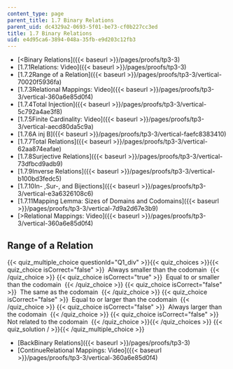 ```yaml
---
content_type: page
parent_title: 1.7 Binary Relations
parent_uid: dc4329a2-0693-5f01-be73-cf0b227cc3ed
title: 1.7 Binary Relations
uid: e4d95ca6-3894-048a-35fb-e9d203c12fb3
---
```


*   [<Binary Relations]({{< baseurl >}}/pages/proofs/tp3-3)
*   [1.7.1Relations: Video]({{< baseurl >}}/pages/proofs/tp3-3)
*   [1.7.2Range of a Relation]({{< baseurl >}}/pages/proofs/tp3-3/vertical-70020f5936fa)
*   [1.7.3Relational Mappings: Video]({{< baseurl >}}/pages/proofs/tp3-3/vertical-360a6e85d0f4)
*   [1.7.4Total Injection]({{< baseurl >}}/pages/proofs/tp3-3/vertical-5c792a4ae3f8)
*   [1.7.5Finite Cardinality: Video]({{< baseurl >}}/pages/proofs/tp3-3/vertical-aecd80da5c9a)
*   [1.7.6A inj B]({{< baseurl >}}/pages/proofs/tp3-3/vertical-faefc8383410)
*   [1.7.7Total Relations]({{< baseurl >}}/pages/proofs/tp3-3/vertical-62aa874eafae)
*   [1.7.8Surjective Relations]({{< baseurl >}}/pages/proofs/tp3-3/vertical-73dfbcd9adb9)
*   [1.7.9Inverse Relations]({{< baseurl >}}/pages/proofs/tp3-3/vertical-b100bd3fedc5)
*   [1.7.10In- ,Sur-, and Bijections]({{< baseurl >}}/pages/proofs/tp3-3/vertical-e3a6326108c6)
*   [1.7.11Mapping Lemma: Sizes of Domains and Codomains]({{< baseurl >}}/pages/proofs/tp3-3/vertical-7d9a2d67e3b9)
*   [\>Relational Mappings: Video]({{< baseurl >}}/pages/proofs/tp3-3/vertical-360a6e85d0f4)

Range of a Relation
-------------------

  
{{< quiz_multiple_choice questionId="Q1_div" >}}{{< quiz_choices >}}{{< quiz_choice isCorrect="false" >}}&nbsp; Always smaller than the codomain &nbsp;{{< /quiz_choice >}}
{{< quiz_choice isCorrect="true" >}}&nbsp; Equal to or smaller than the codomain &nbsp;{{< /quiz_choice >}}
{{< quiz_choice isCorrect="false" >}}&nbsp; The same as the codomain &nbsp;{{< /quiz_choice >}}
{{< quiz_choice isCorrect="false" >}}&nbsp; Equal to or larger than the codomain &nbsp;{{< /quiz_choice >}}
{{< quiz_choice isCorrect="false" >}}&nbsp; Always larger than the codomain &nbsp;{{< /quiz_choice >}}
{{< quiz_choice isCorrect="false" >}}&nbsp; Not related to the codomain &nbsp;{{< /quiz_choice >}}{{< /quiz_choices >}}
{{< quiz_solution / >}}{{< /quiz_multiple_choice >}}

*   [BackBinary Relations]({{< baseurl >}}/pages/proofs/tp3-3)
*   [ContinueRelational Mappings: Video]({{< baseurl >}}/pages/proofs/tp3-3/vertical-360a6e85d0f4)